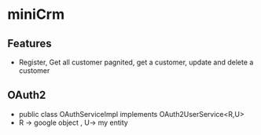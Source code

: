 # miniCrm

## Features

- Register, Get all customer pagnited, get a customer, update and delete a customer


## OAuth2
- public class OAuthServiceImpl implements OAuth2UserService<R,U>
- R -> google object , U-> my entity 